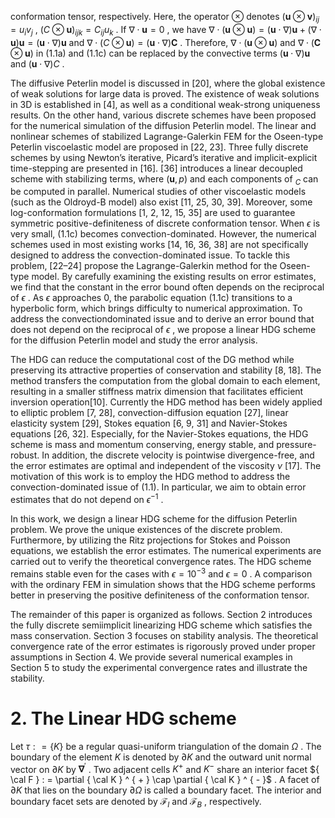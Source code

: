 conformation tensor, respectively. Here, the operator $\otimes$ denotes $( { \pmb u } \otimes { \pmb v } ) _ { i j } = u _ { i } v _ { j }$ , $( C \otimes \pmb { u } ) _ { i j k } = C _ { i j } u _ { k }$ . If $\nabla \cdot \pmb { u } = 0$ , we have $\nabla \cdot ( \boldsymbol { \mathbf { u } } \otimes \boldsymbol { \mathbf { u } } ) = ( \boldsymbol { \mathbf { u } } \cdot \nabla ) \boldsymbol { \mathbf { u } } + ( \nabla \cdot \boldsymbol { \mathbf { u } } ) \boldsymbol { \mathbf { u } } = ( \boldsymbol { \mathbf { u } } \cdot \nabla ) \boldsymbol { \mathbf { u } }$ and $\nabla \cdot ( C \otimes \pmb { u } ) = ( \pmb { u } \cdot \nabla ) \pmb { C }$ . Therefore, $\nabla \cdot \left( \pmb { u } \otimes \pmb { u } \right)$ and $\nabla \cdot \left( \pmb { C } \otimes \pmb { u } \right)$ in (1.1a) and (1.1c) can be replaced by the convective terms $( { \pmb u } \cdot \nabla ) { \pmb u }$ and $( { \pmb u } \cdot \nabla ) C$ .

The diffusive Peterlin model is discussed in [20], where the global existence of weak solutions for large data is proved. The existence of weak solutions in 3D is established in [4], as well as a conditional weak-strong uniqueness results. On the other hand, various discrete schemes have been proposed for the numerical simulation of the diffusion Peterlin model. The linear and nonlinear schemes of stabilized Lagrange-Galerkin FEM for the Oseen-type Peterlin viscoelastic model are proposed in [22, 23]. Three fully discrete schemes by using Newton’s iterative, Picard’s iterative and implicit-explicit time-stepping are presented in [16]. [36] introduces a linear decoupled scheme with stabilizing terms, where $( \pmb { u } , p )$ and each components of $_ C$ can be computed in parallel. Numerical studies of other viscoelastic models (such as the Oldroyd-B model) also exist [11, 25, 30, 39]. Moreover, some log-conformation formulations [1, 2, 12, 15, 35] are used to guarantee symmetric positive-definiteness of discrete conformation tensor. When $\epsilon$ is very small, (1.1c) becomes convection-dominated. However, the numerical schemes used in most existing works [14, 16, 36, 38] are not specifically designed to address the convection-dominated issue. To tackle this problem, [22–24] propose the Lagrange-Galerkin method for the Oseen-type model. By carefully examining the existing results on error estimates, we find that the constant in the error bound often depends on the reciprocal of $\epsilon$ . As $\epsilon$ approaches 0, the parabolic equation (1.1c) transitions to a hyperbolic form, which brings difficulty to numerical approximation. To address the convectiondominated issue and to derive an error bound that does not depend on the reciprocal of $\epsilon$ , we propose a linear HDG scheme for the diffusion Peterlin model and study the error analysis.

The HDG can reduce the computational cost of the DG method while preserving its attractive properties of conservation and stability [8, 18]. The method transfers the computation from the global domain to each element, resulting in a smaller stiffness matrix dimension that facilitates efficient inversion operation[10]. Currently the HDG method has been widely applied to elliptic problem [7, 28], convection-diffusion equation [27], linear elasticity system [29], Stokes equation [6, 9, 31] and Navier-Stokes equations [26, 32]. Especially, for the Navier-Stokes equations, the HDG scheme is mass and momentum conserving, energy stable, and pressure-robust. In addition, the discrete velocity is pointwise divergence-free, and the error estimates are optimal and independent of the viscosity $\nu$ [17]. The motivation of this work is to employ the HDG method to address the convection-dominated issue of (1.1). In particular, we aim to obtain error estimates that do not depend on $\epsilon ^ { - 1 }$ .

In this work, we design a linear HDG scheme for the diffusion Peterlin problem. We prove the unique existences of the discrete problem. Furthermore, by utilizing the Ritz projections for Stokes and Poisson equations, we establish the error estimates. The numerical experiments are carried out to verify the theoretical convergence rates. The HDG scheme remains stable even for the cases with $\epsilon = 1 0 ^ { - 3 }$ and $\epsilon = 0$ . A comparison with the ordinary FEM in simulation shows that the HDG scheme performs better in preserving the positive definiteness of the conformation tensor.

The remainder of this paper is organized as follows. Section 2 introduces the fully discrete semiimplicit linearizing HDG scheme which satisfies the mass conservation. Section 3 focuses on stability analysis. The theoretical convergence rate of the error estimates is rigorously proved under proper assumptions in Section 4. We provide several numerical examples in Section 5 to study the experimental convergence rates and illustrate the stability.

# 2. The Linear HDG scheme

Let $\tau : = \{ K \}$ be a regular quasi-uniform triangulation of the domain $\Omega$ . The boundary of the element $K$ is denoted by $\partial K$ and the outward unit normal vector on $\partial K$ by $\mathbf { \nabla } ^ { \prime }$ . Two adjacent cells $K ^ { + }$ and $K ^ { - }$ share an interior facet ${ \cal F } : = \partial { \cal K } ^ { + } \cap \partial { \cal K } ^ { - }$ . A facet of $\partial K$ that lies on the boundary $\partial \Omega$ is called a boundary facet. The interior and boundary facet sets are denoted by $\mathcal { F } _ { I }$ and $\mathcal { F } _ { B }$ , respectively.